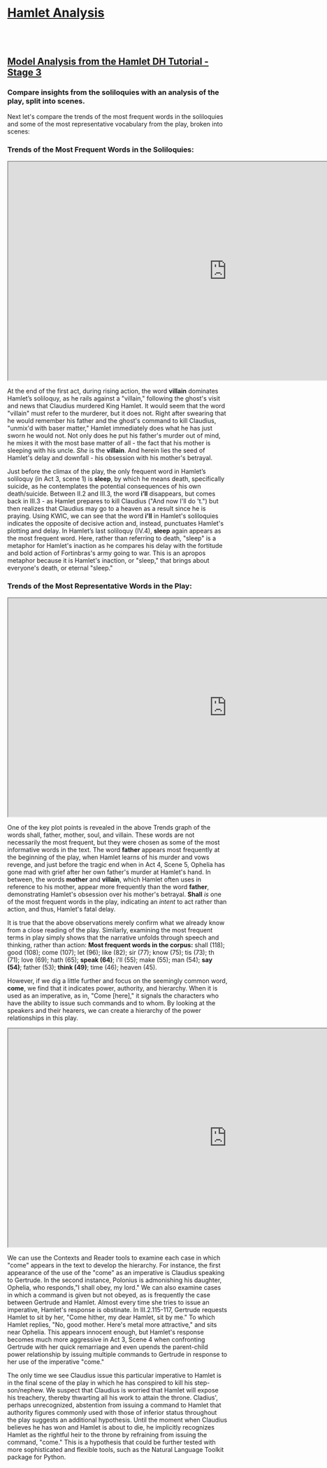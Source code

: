 <html>
  <head>
  <h1 style="text-decoration:underline;"><b>Hamlet Analysis</b></h1>
  </head>

  <br></br>
  <h2><a href="https://github.com/AshleySanders/DigShakespeare/blob/master/HamletDH_Tutorial.md">Model Analysis from the Hamlet DH Tutorial - Stage 3</a></h2>
  <h3>Compare insights from the soliloquies with an analysis of the play, split into scenes.</h3>
  <body>
  
  <p>Next let's compare the trends of the most frequent words in the soliloquies and some of the most representative vocabulary from the play, broken into scenes:</p>

<h3><b>Trends of the Most Frequent Words in the Soliloquies:</b></h3>

<iframe width="1000" height="500" src="https://voyant-tools.org/tool/Trends/?view=Trends&bins=7&corpus=daaa71e1acbe221ad2ea67a0e66cba63"> 
</iframe>

<p>At the end of the first act, during rising action, the word <b>villain</b> dominates Hamlet’s soliloquy, as he rails against a "villain," following the ghost's visit and news that Claudius murdered King Hamlet. It would seem that the word "villain" must refer to the murderer, but it does not. Right after swearing that he would remember his father and the ghost's command to kill Claudius, "unmix'd with baser matter," Hamlet immediately does what he has just sworn he would not. Not only does he put his father's murder out of mind, he mixes it with the most base matter of all - the fact that his mother is sleeping with his uncle. <em>She</em> is the <b>villain</b>. And herein lies the seed of Hamlet's delay and downfall - his obsession with his mother's betrayal.</p>

<p>Just before the climax of the play, the only frequent word in Hamlet’s soliloquy (in Act 3, scene 1) is <b>sleep</b>, by which he means death, specifically suicide, as he contemplates the potential consequences of his own death/suicide. Between II.2 and III.3, the word <b>i’ll</b> disappears, but comes back in III.3 - as Hamlet prepares to kill Claudius ("And now I'll do 't.") but then realizes that Claudius may go to a heaven as a result since he is praying. Using KWIC, we can see that the word <b>i'll</b> in Hamlet's soliloquies indicates the opposite of decisive action and, instead, punctuates Hamlet's plotting and delay. In Hamlet’s last soliloquy (IV.4), <b>sleep</b> again appears as the most frequent word. Here, rather than referring to death, "sleep" is a metaphor for Hamlet's inaction as he compares his delay with the fortitude and bold action of Fortinbras's army going to war. This is an apropos metaphor because it is Hamlet's inaction, or "sleep," that brings about everyone's death, or eternal "sleep." </p>

<h3><b>Trends of the Most Representative Words in the Play:</b></h3>

<iframe width="1000" height="500" src="https://voyant-tools.org/tool/Trends/?view=Trends&stopList=keywords-c576000cac60b0f03eab1b1e76a136bb&query=soul*&query=shall*&query=villain*&query=moth*&query=father*&bins=20&corpus=1ada137c18a69d58bfe64dd0c029ad16"> 
</iframe>

<p>One of the key plot points is revealed in the above Trends graph of the words shall, father, mother, soul, and villain. These words are not necessarily the most frequent, but they were chosen as some of the most informative words in the text. The word <b>father</b> appears most frequently at the beginning of the play, when Hamlet learns of his murder and vows revenge, and just before the tragic end when in Act 4, Scene 5, Ophelia has gone mad with grief after her own father's murder at Hamlet's hand. In between, the words <b>mother</b> and <b>villain</b>, which Hamlet often uses in reference to his mother, appear more frequently than the word <b>father</b>, demonstrating Hamlet's obsession over his mother's betrayal. <b>Shall</b> <em>is</em> one of the most frequent words in the play, indicating an <em>intent</em> to act rather than action, and thus, Hamlet's fatal delay.</p>

<p>It is true that the above observations merely confirm what we already know from a close reading of the play. Similarly, examining the most frequent terms in play simply shows that the narrative unfolds through speech and thinking, rather than action:
<b>Most frequent words in the corpus:</b> shall (118); good (108); come (107); let (96); like (82); sir (77); know (75); tis (73); th (71); love (69); hath (65); <b>speak (64)</b>; i'll (55); make (55); man (54); <b>say (54)</b>; father (53); <b>think (49)</b>; time (46); heaven (45).</p> 

<p>However, if we dig a little further and focus on the seemingly common word, <b>come</b>, we find that it indicates power, authority, and hierarchy. When it is used as an imperative, as in, "Come [here]," it signals the characters who have the ability to issue such commands and to whom. By looking at the speakers and their hearers, we can create a hierarchy of the power relationships in this play.</p> 

<iframe width="1000" height="500" src="https://voyant-tools.org/tool/Bubblelines/?view=Bubblelines&query=come*&query=queen*&query=ophelia*&docId=dd01102c111dd6fa8e544d0ae90adc55&docId=f3f65269e9dcc37708e7aca76248eaa2&docId=a0e111f682b079b436147e238f4eadae&docId=48252068581ea2c807d2053de11f2d2e&docId=7e43880ad796b53613fce38771cb635a&docId=edee92f8b939c3a0f5169983f6be02f3&docId=61bef6a787a9ba99d0079fc5d33d3157&docId=20444914cc821622ca2dadea2105c7de&docId=e0da97368cce6132c6b1591461ed3fb0&docId=33e5f2b08e8c28d736eff22c1ec748e4&docId=6d76e3a9d8c9a5bae364a08952fb0a4d&docId=58fa94a2022c615a52ba446980e5ceaf&docId=6376a15c065b32f27421346668f7a3a4&docId=ef72ba070148f45d613bfc779f61ded9&docId=5c2a89dff677e464fc53433c283fd0d8&docId=4eb4b6a1faccb5eb99fb84bea729141c&docId=5c3a54cfe22ba70f389493deeba0a001&docId=b74d7436f3306c86428dfafbfa258cff&docId=7c71b65abe13e196d0fdae009721284c&docId=ce9871d614e02b0c7e305fdfa017ec04&corpus=1ada137c18a69d58bfe64dd0c029ad16"> 
</iframe>

<p>We can use the Contexts and Reader tools to examine each case in which "come" appears in the text to develop the hierarchy. For instance, the first appearance of the use of the "come" as an imperative is Claudius speaking to Gertrude. In the second instance, Polonius is admonishing his daughter, Ophelia, who responds,"I shall obey, my lord."  We can also examine cases in which a command is given but not obeyed, as is frequently the case between Gertrude and Hamlet. Almost every time she tries to issue an imperative, Hamlet's response is obstinate. In III.2.115-117, Gertrude requests Hamlet to sit by her, "Come hither, my dear Hamlet, sit by me." To which Hamlet replies, "No, good mother. Here's metal more attractive," and sits near Ophelia. This appears innocent enough, but Hamlet's response becomes much more aggressive in Act 3, Scene 4 when confronting Gertrude with her quick remarriage and even upends the parent-child power relationship by issuing multiple commands to Gertrude in response to her use of the imperative "come."</p>

<p>The only time we see Claudius issue this particular imperative to Hamlet is in the final scene of the play in which he has conspired to kill his step-son/nephew. We suspect that Claudius is worried that Hamlet will expose his treachery, thereby thwarting all his work to attain the throne. Cladius', perhaps unrecognized, abstention from issuing a command to Hamlet that authority figures commonly used with those of inferior status throughout the play suggests an additional hypothesis. Until the moment when Claudius believes he has won and Hamlet is about to die, he implicitly recognizes Hamlet as the rightful heir to the throne by refraining from issuing the command, "come." This is a hypothesis that could be further tested with more sophisticated and flexible tools, such as the Natural Language Toolkit package for Python.</p>

  </body>

</html>

